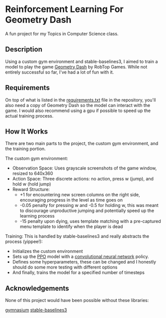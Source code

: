 # Reinforcement Learning For Geometry Dash
A fun project for my Topics in Computer Science class.

## Description
Using a custom gym environment and stable-baselines3, I aimed to train a model to play the game [Geometry Dash](https://store.steampowered.com/app/322170/Geometry_Dash/) by RobTop Games. While not entirely successful so far, I've had a lot of fun with it.

## Requirements
On top of what is listed in the [requirements.txt](./requirements.txt) file in the repository, you'll also need a copy of Geometry Dash so the model can interact with the game. I would also recommend using a gpu if possible to speed up the actual training process.

## How It Works
There are two main parts to the project, the custom gym environment, and the training portion.

The custom gym environment:
  - Observation Space: Uses grayscale screenshots of the game window, resized to 640x360
  - Action Space: Three discrete actions: no action, press w (jump), and hold w (hold jump)
  - Reward Structure:
    - +1 for encountering new screen columns on the right side, encouraging progress in the level as time goes on
    - -0.05 penalty for pressing w and -0.5 for holding w, this was meant to discourage unproductive jumping and potentially speed up the learning process
    - -15 penalty upon dying, uses template matching with a pre-captured menu template to identify when the player is dead

Training:
This is handled by stable-baselines3 and really abstracts the process (yippee!):
  - Initializes the custom environment
  - Sets up the [PPO](https://en.wikipedia.org/wiki/Proximal_policy_optimization) model with a [convolutional neural network](https://en.wikipedia.org/wiki/Convolutional_neural_network) policy.
  - Defines some hyperparameters, these can be changed and I honestly should do some more testing with different options
  - And finally, trains the model for a specified number of timesteps

## Acknowledgements
None of this project would have been possible without these libraries:

[gymnasium](https://gymnasium.farama.org/)
[stable-baselines3](https://stable-baselines3.readthedocs.io/en/master/index.html)
